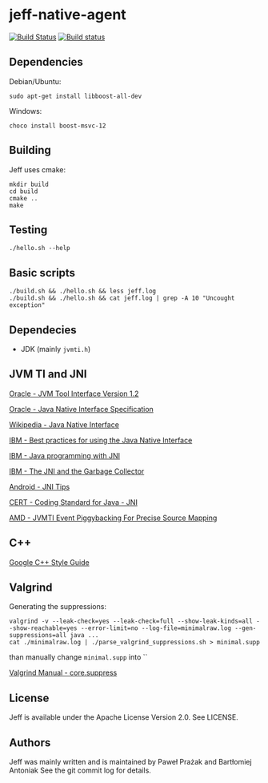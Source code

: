 # jeff-native-agent

[![Build Status](https://travis-ci.org/pawelprazak/jeff-native-agent.svg?branch=master)](https://travis-ci.org/pawelprazak/jeff-native-agent)
[![Build status](https://ci.appveyor.com/api/projects/status/8sjmq6gs13c44lgp?svg=true)](https://ci.appveyor.com/project/pawelprazak/jeff-native-agent)

## Dependencies
Debian/Ubuntu:

    sudo apt-get install libboost-all-dev

Windows:

    choco install boost-msvc-12

## Building

Jeff uses cmake:

    mkdir build
    cd build
    cmake ..
    make

## Testing

    ./hello.sh --help

## Basic scripts

    ./build.sh && ./hello.sh && less jeff.log
    ./build.sh && ./hello.sh && cat jeff.log | grep -A 10 "Uncought exception"

## Dependecies

- JDK (mainly `jvmti.h`)

## JVM TI and JNI

[Oracle - JVM Tool Interface Version 1.2](https://docs.oracle.com/javase/8/docs/platform/jvmti/jvmti.html)

[Oracle - Java Native Interface Specification](https://docs.oracle.com/javase/8/docs/technotes/guides/jni/spec/jniTOC.html)

[Wikipedia - Java Native Interface](https://en.wikipedia.org/wiki/Java_Native_Interface)

[IBM - Best practices for using the Java Native Interface](http://www.ibm.com/developerworks/library/j-jni/)

[IBM - Java programming with JNI](http://www.ibm.com/developerworks/java/tutorials/j-jni/j-jni.html)

[IBM - The JNI and the Garbage Collector](http://www-01.ibm.com/support/knowledgecenter/SSYKE2_5.0.0/com.ibm.java.doc.diagnostics.50/diag/understanding/jni_gc.html)

[Android - JNI Tips](https://developer.android.com/training/articles/perf-jni.html)

[CERT - Coding Standard for Java - JNI](https://www.securecoding.cert.org/confluence/pages/viewpage.action?pageId=121930001)

[AMD - JVMTI Event Piggybacking For Precise Source Mapping](https://web.archive.org/web/20120607024712/http://developer.amd.com/documentation/articles/pages/JVMTIEventPiggybacking.aspx)

## C++

[Google C++ Style Guide](https://google.github.io/styleguide/cppguide.html)

## Valgrind

Generating the suppressions:

    valgrind -v --leak-check=yes --leak-check=full --show-leak-kinds=all --show-reachable=yes --error-limit=no --log-file=minimalraw.log --gen-suppressions=all java ...
    cat ./minimalraw.log | ./parse_valgrind_suppressions.sh > minimal.supp

than manually change `minimal.supp` into ``

[Valgrind Manual - core.suppress](http://valgrind.org/docs/manual/manual-core.html#manual-core.suppress)

## License

Jeff is available under the Apache License Version 2.0. See LICENSE.

## Authors

Jeff was mainly written and is maintained by Paweł Prażak and Bartłomiej Antoniak
See the git commit log for details.
